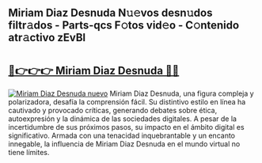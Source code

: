 ## Miriam Diaz Desnuda N𝚞𝚎vos desn𝚞dos filtr𝚊dos - Parts-qcs F𝚘tos vid𝚎o - C𝚘ntenido atr𝚊ctivo zEvBl

# <h2><a href="http://mb2fe0n.tromn.icu/?c=Miriam+Diaz+Desnuda">🔗👉👉👉 Miriam Diaz Desnuda 🔗🔗</a></h2>

[![Miriam Diaz Desnuda nuevo](https://i.imgur.com/pEAQMta.gif)](http://mb2fe0n.tromn.icu/?c=Miriam+Diaz+Desnuda)
Miriam Diaz Desnuda, una figura compleja y polarizadora, desafía la comprensión fácil. Su distintivo estilo en línea ha cautivado y provocado críticas, generando debates sobre ética, autoexpresión y la dinámica de las sociedades digitales. A pesar de la incertidumbre de sus próximos pasos, su impacto en el ámbito digital es significativo. Armada con una tenacidad inquebrantable y un encanto innegable, la influencia de Miriam Diaz Desnuda en el mundo virtual no tiene límites.
